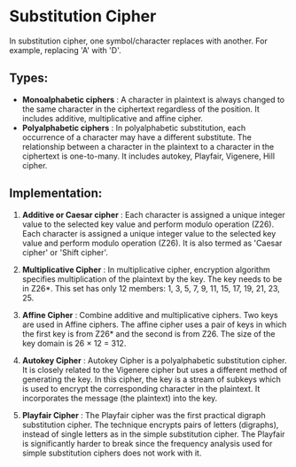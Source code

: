 # Substitution Cipher

In substitution cipher, one symbol/character replaces with another. For example, replacing 'A' with 'D'.

## Types: 
 - **Monoalphabetic ciphers** : A character in plaintext is always changed to the same character in the ciphertext regardless of the position. It includes additive, multiplicative and affine cipher.
 - **Polyalphabetic ciphers** : In polyalphabetic substitution, each occurrence of a character may have a different substitute. The relationship between a character in the plaintext to a character in the ciphertext is one-to-many. It includes autokey, Playfair, Vigenere, Hill cipher.


## Implementation: 
1. **Additive or Caesar cipher** : Each character is assigned a unique integer value to the selected key value and perform modulo operation (Z26). Each character is assigned a unique integer value to the selected key value and perform modulo operation (Z26). It is also termed as 'Caesar cipher' or 'Shift cipher'.

2. **Multiplicative Cipher** : In multiplicative cipher, encryption algorithm specifies multiplication of the plaintext by the key. The key needs to be in Z26*. This set has only 12 members: 1, 3, 5, 7, 9, 11, 15, 17, 19, 21, 23, 25.

3. **Affine Cipher** : Combine additive and multiplicative ciphers. Two keys are used in Affine ciphers. The affine cipher uses a pair of keys in which the first key is from Z26* and the second is from Z26. The size of the key domain is 26 × 12 = 312.

4. **Autokey Cipher** : Autokey Cipher is a polyalphabetic substitution cipher. It is closely related to the Vigenere cipher but uses a different method of generating the key. In this cipher, the key is a stream of subkeys which is used to encrypt the corresponding character in the plaintext. It incorporates the message (the plaintext) into the key.

5. **Playfair Cipher** : The Playfair cipher was the first practical digraph substitution cipher. The technique encrypts pairs of letters (digraphs), instead of single letters as in the simple substitution cipher. The Playfair is significantly harder to break since the frequency analysis used for simple substitution ciphers does not work with it.
